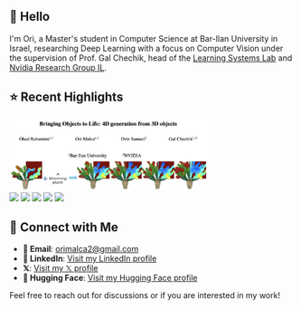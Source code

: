## 👋 Hello
I'm Ori, a Master's student in Computer Science at Bar-Ilan University in Israel, researching Deep Learning with a focus on Computer Vision under the supervision of Prof. Gal Chechik, head of the [Learning Systems Lab](https://chechiklab.biu.ac.il/) and [Nvidia Research Group IL](https://research.nvidia.com/labs/par/).

## ⭐ Recent Highlights
<div>
  <img src="2412.20422.png" alt="Descriptive text" width="70%" height="auto">
  <br>
  <a href="https://arxiv.org/abs/2412.20422"><img src="https://img.shields.io/badge/ArXiv-2412.20422-b31b1b.svg?logo=arXiv" height=22.5></a>
  <a href="https://3-to-4d.github.io/3-to-4d/"><img src="https://img.shields.io/badge/Project-Page-brightgreen" height=22.5></a>
  <a href="https://github.com/ohad204/3to4D"><img src="https://img.shields.io/badge/Code-GitHub-blue.svg?logo=github" height="22.5"></a>
  <a href="https://huggingface.co/papers/2412.20422"><img src="https://img.shields.io/badge/🤗-Huggingface-orange.svg" height=22.5></a>
  <a href="https://github.com/ohad204/3to4D/blob/main/LICENSE"><img src="https://img.shields.io/badge/License-Apache%202.0-yellow.svg" height="22.5"></a>
</div>
<!--- 
Previous was:
- Bringing Objects to Life: 4D generation from 3D objects &nbsp;[ [📑 arXiv](https://arxiv.org/abs/2412.20422) • [🌐 Project Page](https://3-to-4d.github.io/3-to-4d/) • [🤗 Hugging Face](https://huggingface.co/papers/2412.20422) • [💻 Code](https://github.com/ohad204/3to4D) ]
--->

## 💬 Connect with Me
- **📧 Email**: [orimalca2@gmail.com](mailto:orimalca2@gmail.com)
- **💼 LinkedIn**: [Visit my LinkedIn profile](https://www.linkedin.com/in/ori-malca/)
- **𝕏**: [Visit my 𝕏 profile](https://x.com/Orimalca)
- **🤗 Hugging Face**: [Visit my Hugging Face profile](https://huggingface.co/Orimalca)
<!--- **🌐 Personal Website: []() --->

Feel free to reach out for discussions or if you are interested in my work!

<!--- NOTES
1. posibile emoji's for "Connect with Me" part: [💬, 👥, 🌏, 🙋‍♂️, 😀, 🔗, 🖇️, 🔁, 🙌]
--->
